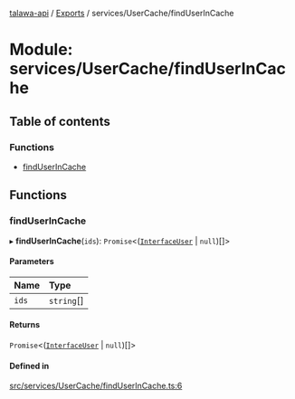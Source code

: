 [talawa-api](../README.md) / [Exports](../modules.md) / services/UserCache/findUserInCache

# Module: services/UserCache/findUserInCache

## Table of contents

### Functions

- [findUserInCache](services_UserCache_findUserInCache.md#finduserincache)

## Functions

### findUserInCache

▸ **findUserInCache**(`ids`): `Promise`\<([`InterfaceUser`](../interfaces/models_User.InterfaceUser.md) \| ``null``)[]\>

#### Parameters

| Name | Type |
| :------ | :------ |
| `ids` | `string`[] |

#### Returns

`Promise`\<([`InterfaceUser`](../interfaces/models_User.InterfaceUser.md) \| ``null``)[]\>

#### Defined in

[src/services/UserCache/findUserInCache.ts:6](https://github.com/PalisadoesFoundation/talawa-api/blob/e919df4/src/services/UserCache/findUserInCache.ts#L6)
